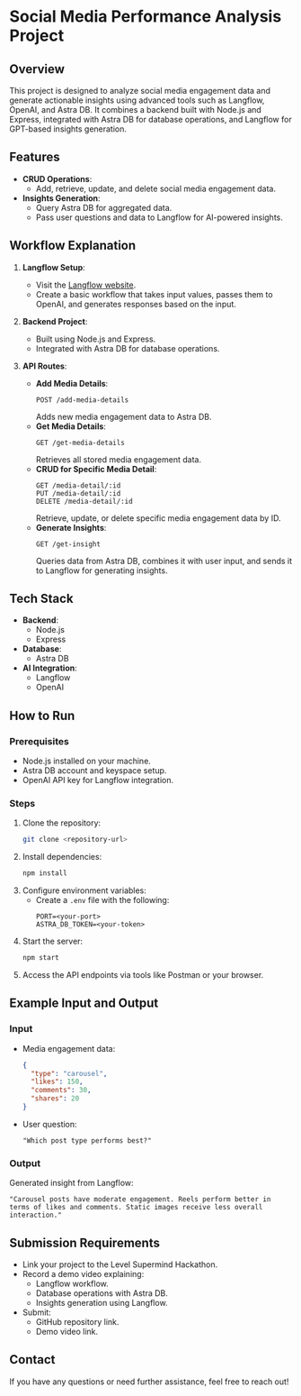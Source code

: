# Social Media Performance Analysis Project

## Overview
This project is designed to analyze social media engagement data and generate actionable insights using advanced tools such as Langflow, OpenAI, and Astra DB. It combines a backend built with Node.js and Express, integrated with Astra DB for database operations, and Langflow for GPT-based insights generation.

## Features
- **CRUD Operations**:
  - Add, retrieve, update, and delete social media engagement data.
- **Insights Generation**:
  - Query Astra DB for aggregated data.
  - Pass user questions and data to Langflow for AI-powered insights.

## Workflow Explanation
1. **Langflow Setup**:
   - Visit the [Langflow website](https://www.langflow.org/).
   - Create a basic workflow that takes input values, passes them to OpenAI, and generates responses based on the input.

2. **Backend Project**:
   - Built using Node.js and Express.
   - Integrated with Astra DB for database operations.

3. **API Routes**:
   - **Add Media Details**:
     ```
     POST /add-media-details
     ```
     Adds new media engagement data to Astra DB.
   - **Get Media Details**:
     ```
     GET /get-media-details
     ```
     Retrieves all stored media engagement data.
   - **CRUD for Specific Media Detail**:
     ```
     GET /media-detail/:id
     PUT /media-detail/:id
     DELETE /media-detail/:id
     ```
     Retrieve, update, or delete specific media engagement data by ID.
   - **Generate Insights**:
     ```
     GET /get-insight
     ```
     Queries data from Astra DB, combines it with user input, and sends it to Langflow for generating insights.

## Tech Stack
- **Backend**:
  - Node.js
  - Express
- **Database**:
  - Astra DB
- **AI Integration**:
  - Langflow
  - OpenAI

## How to Run
### Prerequisites
- Node.js installed on your machine.
- Astra DB account and keyspace setup.
- OpenAI API key for Langflow integration.

### Steps
1. Clone the repository:
   ```bash
   git clone <repository-url>
   ```
2. Install dependencies:
   ```bash
   npm install
   ```
3. Configure environment variables:
   - Create a `.env` file with the following:
     ```env
     PORT=<your-port>
     ASTRA_DB_TOKEN=<your-token>
     ```
4. Start the server:
   ```bash
   npm start
   ```
5. Access the API endpoints via tools like Postman or your browser.

## Example Input and Output
### Input
- Media engagement data:
  ```json
  {
    "type": "carousel",
    "likes": 150,
    "comments": 30,
    "shares": 20
  }
  ```
- User question:
  ```
  "Which post type performs best?"
  ```

### Output
Generated insight from Langflow:
```text
"Carousel posts have moderate engagement. Reels perform better in terms of likes and comments. Static images receive less overall interaction."
```

## Submission Requirements
- Link your project to the Level Supermind Hackathon.
- Record a demo video explaining:
  - Langflow workflow.
  - Database operations with Astra DB.
  - Insights generation using Langflow.
- Submit:
  - GitHub repository link.
  - Demo video link.

## Contact
If you have any questions or need further assistance, feel free to reach out!

